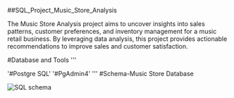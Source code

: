 ##SQL_Project_Music_Store_Analysis

The Music Store Analysis project aims to uncover insights into sales patterns, customer preferences, and inventory management for a music retail business. By leveraging data analysis, this project provides actionable recommendations to improve sales and customer satisfaction.


#Database and Tools
  '''
  
  '#Postgre SQL'
  '#PgAdmin4'
  '''
#Schema-Music Store Database

![SQL schema](https://github.com/user-attachments/assets/de4c1d49-d48c-4031-8a7d-d28c99de0201)
